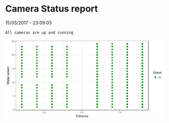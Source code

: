 Camera Status report
================
15/05/2017 - 23:09:05

    All cameras are up and running

![](camreport_files/figure-markdown_github/unnamed-chunk-2-1.png)

